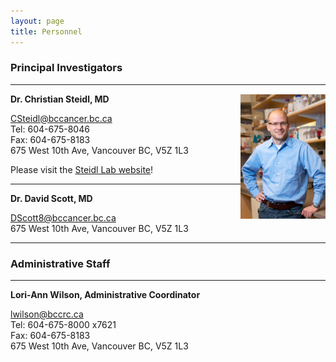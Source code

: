 ```yaml
---
layout: page
title: Personnel
---
```


### Principal Investigators

---

<img align="right" src="/img/steidl.png" height="200">

**Dr. Christian Steidl, MD**

<CSteidl@bccancer.bc.ca>  
Tel: 604-675-8046  
Fax: 604-675-8183  
675 West 10th Ave, Vancouver BC, V5Z 1L3  

Please visit the [Steidl Lab website](http://steidllab.med.ubc.ca/)!

---

**Dr. David Scott, MD**

<DScott8@bccancer.bc.ca>  
675 West 10th Ave, Vancouver BC, V5Z 1L3

---

### Administrative Staff

---

**Lori-Ann Wilson, Administrative Coordinator**

<lwilson@bccrc.ca>  
Tel: 604-675-8000 x7621  
Fax: 604-675-8183  
675 West 10th Ave, Vancouver BC, V5Z 1L3
